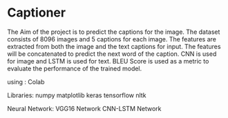 # Captioner
The Aim of the project is to predict the captions for the image. The dataset consists of 8096 images and 5 captions for each image. The features are extracted from both the image and the text captions for input. The features will be concatenated to predict the next word of the caption. CNN is used for image and LSTM is used for text. BLEU Score is used as a metric to evaluate the performance of the trained model.

using : Colab

Libraries:
numpy
matplotlib
keras
tensorflow
nltk

Neural Network:
VGG16 Network
CNN-LSTM Network
